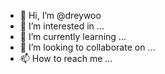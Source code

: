 - 👋 Hi, I’m @dreywoo
- 👀 I’m interested in ...
- 🌱 I’m currently learning ...
- 💞️ I’m looking to collaborate on ...
- 📫 How to reach me ...

<!---
dreywoo/dreywoo is a ✨ special ✨ repository because its `README.md` (this file) appears on your GitHub profile.
You can click the Preview link to take a look at your changes.
--->
